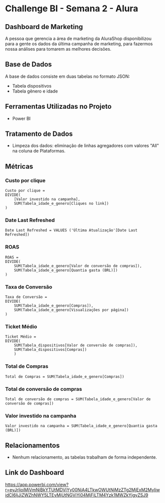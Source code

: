 # Challenge BI - Semana 2 - Alura

## Dashboard de Marketing

A pessoa que gerencia a área de marketing da AluraShop disponibilizou para a gente os dados da última campanha de marketing, para fazermos nossa análises para tomarem as melhores decisões.

## Base de Dados

A base de dados consiste em duas tabelas no formato JSON:
* Tabela dispositivos
* Tabela gênero e idade

## Ferramentas Utilizadas no Projeto

* Power BI

## Tratamento de Dados

* Limpeza dos dados: eliminação de linhas agregadores com valores "All" na coluna de Plataformas.

## Métricas

### Custo por clique
```
Custo por clique = 
DIVIDE(
    [Valor investido na campanha],
    SUM(Tabela_idade_e_genero[Cliques no link])
)
```

### Date Last Refreshed
```
Date Last Refreshed = VALUES ('Última Atualização'[Date Last Refreshed])
```

### ROAS
```
ROAS = 
DIVIDE(
    SUM(Tabela_idade_e_genero[Valor de conversão de compras]),
    SUM(Tabela_idade_e_genero[Quantia gasta (BRL)])
)
```

### Taxa de Conversão
```
Taxa de Conversão = 
DIVIDE(
    SUM(Tabela_idade_e_genero[Compras]),
    SUM(Tabela_idade_e_genero[Visualizações por página])
)
```

### Ticket Médio
```
Ticket Médio = 
DIVIDE(
    SUM(Tabela_dispositivos[Valor de conversão de compras]),
    SUM(Tabela_dispositivos[Compras])
    )
```

### Total de Compras
```
Total de Compras = SUM(Tabela_idade_e_genero[Compras])
```

### Total de conversão de compras
```
Total de conversão de compras = SUM(Tabela_idade_e_genero[Valor de conversão de compras])
```

### Valor investido na campanha
```
Valor investido na campanha = SUM(Tabela_idade_e_genero[Quantia gasta (BRL)])
```

## Relacionamentos
* Nenhum relacionamento, as tabelas trabalham de forma independente.
## Link do Dashboard
https://app.powerbi.com/view?r=eyJrIjoiMjVmNjBkYTUtMDViYy00NjA4LTkwOWUtNjMzZTg2MjExM2MyIiwidCI6IjJiZWZhNWY5LTEyMjUtNGViYi04MjFiLTM4Yzk1MWZkYjgyZSJ9
